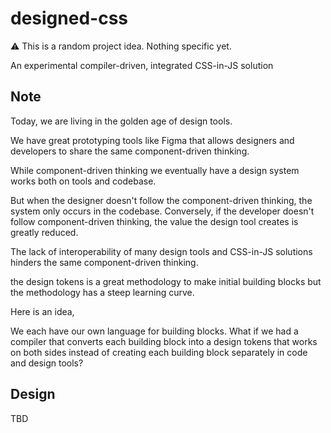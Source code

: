 # designed-css

:warning: This is a random project idea. Nothing specific yet.

An experimental compiler-driven, integrated CSS-in-JS solution

## Note

Today, we are living in the golden age of design tools.

We have great prototyping tools like Figma that allows designers and developers to share the same component-driven thinking.

While component-driven thinking we eventually have a design system works both on tools and codebase.

But when the designer doesn't follow the component-driven thinking, the system only occurs in the codebase. Conversely, if the developer doesn't follow component-driven thinking, the value the design tool creates is greatly reduced.

The lack of interoperability of many design tools and CSS-in-JS solutions hinders the same component-driven thinking.

the design tokens is a great methodology to make initial building blocks but the methodology has a steep learning curve.

Here is an idea,

We each have our own language for building blocks. What if we had a compiler that converts each building block into a design tokens that works on both sides instead of creating each building block separately in code and design tools?

## Design

TBD
